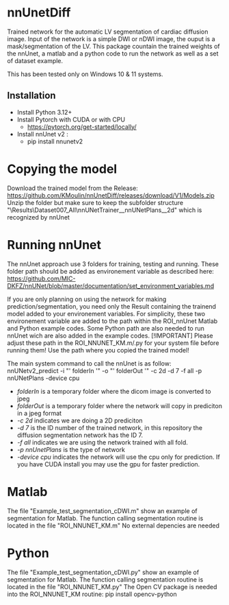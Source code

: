 # nnUnetDiff

Trained network for the automatic LV segmentation of cardiac diffusion image. Input of the network is a simple DWI or nDWI image, the ouput is a mask/segmentation of the LV.
This package countain the trained weights of the nnUnet, a matlab and a python code to run the network as well as a set of dataset example.  

This has been tested only on Windows 10 & 11 systems. 

## Installation 
- Install Python 3.12+
- Install Pytorch with CUDA or with CPU
  - https://pytorch.org/get-started/locally/
- Install nnUnet v2 :
  - pip install nnunetv2

# Copying the model
Download the trained model from the Release: https://github.com/KMoulin/nnUnetDiff/releases/download/V1/Models.zip
Unzip the folder but make sure to keep the subfolder structure "\Results\Dataset007_All\nnUNetTrainer__nnUNetPlans__2d" which is recognized by nnUnet

# Running nnUnet

The nnUnet approach use 3 folders for training, testing and running. These folder path should be added as environement variable as described here:
https://github.com/MIC-DKFZ/nnUNet/blob/master/documentation/set_environment_variables.md

If you are only planning on using the network for making prediction/segmentation, you need only the Result containing the trainend model added to your environement variables.
For simplicity, these two environement variable are added to the path within the ROI_nnUnet Matlab and Python example codes. 
Some Python path are also needed to run nnUnet wich are also added in the example codes.
[!IMPORTANT]
Please adjust these path in the ROI_NNUNET_KM.m/.py for your system file before running them!
Use the path where you copied the trained model!

The main system command to call the nnUnet is as follow:
nnUNetv2_predict -i "' folderIn '" -o "' folderOut '" -c 2d -d 7 -f all -p nnUNetPlans -device cpu

- _folderIn_ is a temporary folder where the dicom image is converted to jpeg
- _folderOut_ is a temporary folder where the network will copy in prediciton in a jpeg format
- _-c 2d_ indicates we are doing a 2D prediciton
- _-d 7_ is the ID number of the trained network, in this repository the diffusion segmentation network has the ID 7. 
- _-f all_ indicates we are using the network trained with all fold. 
- _-p nnUnetPlans_ is the type of network
- _-device cpu_ indicates the network will use the cpu only for prediction. If you have CUDA install you may use the gpu for faster prediction. 

# Matlab 

The file "Example_test_segmentation_cDWI.m" show an example of segmentation for Matlab. The function calling segmentation routine is located in the file "ROI_NNUNET_KM.m" 
No external depencies are needed

# Python

The file "Example_test_segmentation_cDWI.py" show an example of segmentation for Matlab. The function calling segmentation routine is located in the file "ROI_NNUNET_KM.py"
The Open CV package is needed into the ROI_NNUNET_KM routine: pip install opencv-python
